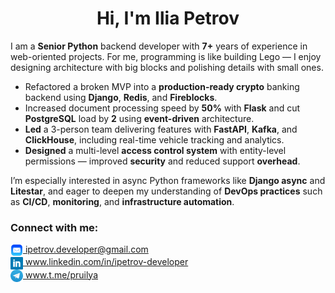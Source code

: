 <h1 align="center">Hi, I'm Ilia Petrov</h1>

I am a <b>Senior Python</b> backend developer with <b>7+</b> years of experience in web-oriented projects. For me,
programming is like building Lego — I enjoy designing architecture with big blocks and polishing details with
small ones.

<ul>
  <li>Refactored a broken MVP into a <b>production-ready crypto</b> banking backend using <b>Django</b>, <b>Redis</b>, and
<b>Fireblocks</b>.</li>
  <li>Increased document processing speed by <b>50%</b> with <b>Flask</b> and cut <b>PostgreSQL</b> load by <b>2</b> using <b>event-driven</b>
architecture.
  <li><b>Led</b> a 3-person team delivering features with <b>FastAPI</b>, <b>Kafka</b>, and <b>ClickHouse</b>, including real-time vehicle
tracking and analytics.</li>
  <li><b>Designed</b> a multi-level <b>access control system</b> with entity-level permissions — improved <b>security</b> and reduced
support <b>overhead</b>.</li>
</ul>

I’m especially interested in async Python frameworks like <b>Django async</b> and <b>Litestar</b>, and eager to deepen my
understanding of <b>DevOps practices</b> such as <b>CI/CD</b>, <b>monitoring</b>, and <b>infrastructure automation</b>.

<h3 align="left">Connect with me:</h3>
<p align="left">
    <a href="mailto:ipetrov.developer@gmail.com" target="blank">
      <img align="center" src="https://raw.githubusercontent.com/chinchy/chinchy/main/email.png" alt="EMail icon" height="20" width="20" /> 
      ipetrov.developer@gmail.com
    </a></br>
    <a href="https://www.linkedin.com/in/ipetrov-developer" target="blank">
      <img align="center" src="https://raw.githubusercontent.com/chinchy/chinchy/main/linkedin.png" alt="LinkedIn Icon" height="20" width="20" /> 
      www.linkedin.com/in/ipetrov-developer
    </a></br>
    <a href="https://t.me/pruilya" target="blank">
      <img align="center" src="https://raw.githubusercontent.com/chinchy/chinchy/main/telegram.png" alt="Telegram Icon" height="20" width="20" /> 
      www.t.me/pruilya
    </a>
</p>
